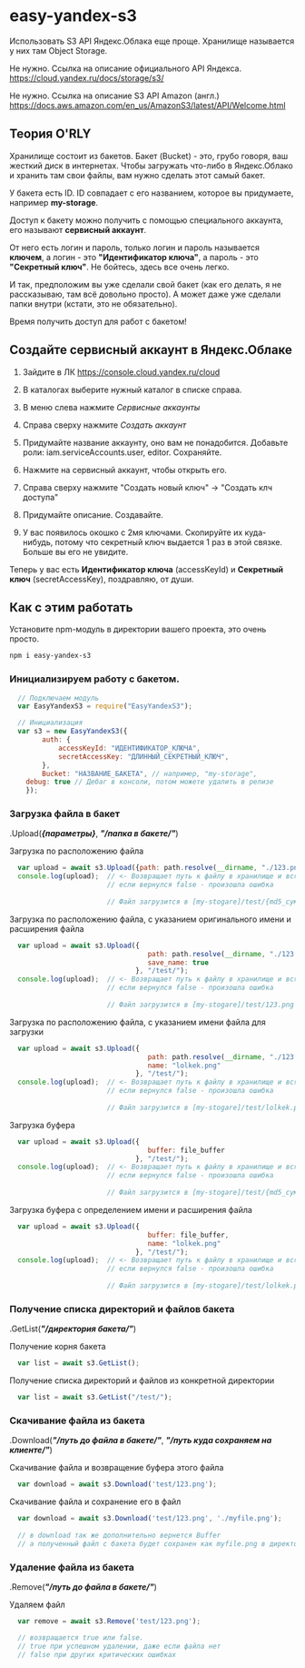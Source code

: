 # easy-yandex-s3

Использовать S3 API Яндекс.Облака еще проще.
Хранилище называется у них там Object Storage.

Не нужно. Ссылка на описание официального API Яндекса.
https://cloud.yandex.ru/docs/storage/s3/

Не нужно. Ссылка на описание S3 API Amazon (англ.)
https://docs.aws.amazon.com/en_us/AmazonS3/latest/API/Welcome.html

## Теория O'RLY

Хранилище состоит из бакетов.
Бакет (Bucket) - это, грубо говоря, ваш жесткий диск в интернетах.
Чтобы загружать что-либо в Яндекс.Облако и хранить там свои файлы, вам нужно сделать этот самый бакет.

У бакета есть ID. ID совпадает с его названием, которое вы придумаете, например **my-storage**.

Доступ к бакету можно получить с помощью специального аккаунта, его называют **сервисный аккаунт**.

От него есть логин и пароль, только логин и пароль называется **ключем**, а логин - это **"Идентификатор ключа"**, а пароль - это **"Секретный ключ"**. Не бойтесь, здесь все очень легко.

И так, предположим вы уже сделали свой бакет (как его делать, я не рассказываю, там всё довольно просто). А может даже уже сделали папки внутри (кстати, это не обязательно).

Время получить доступ для работ с бакетом!

## Создайте сервисный аккаунт в Яндекс.Облаке

1. Зайдите в ЛК
https://console.cloud.yandex.ru/cloud

2. В каталогах выберите нужный каталог в списке справа.

3. В меню слева нажмите *Сервисные аккаунты*

4. Справа сверху нажмите *Создать аккаунт*

5. Придумайте название аккаунту, оно вам не понадобится. Добавьте роли: iam.serviceAccounts.user, editor. Сохраняйте.

6. Нажмите на сервисный аккаунт, чтобы открыть его.

7. Справа сверху нажмите "Создать новый ключ" -> "Создать клч доступа"

8. Придумайте описание. Создавайте.

9. У вас появилось окошко с 2мя ключами. Скопируйте их куда-нибудь, потому что секретный ключ выдается 1 раз в этой связке. Больше вы его не увидите.

Теперь у вас есть **Идентификатор ключа** (accessKeyId) и **Секретный ключ** (secretAccessKey), поздравляю, от души.

## Как с этим работать

Установите npm-модуль в директории вашего проекта, это очень просто.
```bash
npm i easy-yandex-s3
```

### Инициализируем работу с бакетом.
```javascript
  // Подключаем модуль
  var EasyYandexS3 = require("EasyYandexS3");

  // Инициализация
  var s3 = new EasyYandexS3({
		auth: {
			accessKeyId: "ИДЕНТИФИКАТОР_КЛЮЧА",
			secretAccessKey: "ДЛИННЫЙ_СЕКРЕТНЫЙ_КЛЮЧ",
		},
		Bucket: "НАЗВАНИЕ_БАКЕТА", // например, "my-storage",
    debug: true // Дебаг в консоли, потом можете удалить в релизе
	});
```

### Загрузка файла в бакет

.Upload(***{параметры}***, ***"/папка в бакете/"***)

Загрузка по расположению файла
```javascript
  var upload = await s3.Upload({path: path.resolve(__dirname, "./123.png")}, "/test/");
  console.log(upload);  // <- Возвращает путь к файлу в хранилище и всякую дополнительную информацию.
                        // если вернулся false - произошла ошибка
                        
                        // Файл загрузится в [my-stogare]/test/{md5_сумма}.{расширение}
```

Загрузка по расположению файла, с указанием оригинального имени и расширения файла
```javascript
  var upload = await s3.Upload({
                                  path: path.resolve(__dirname, "./123.png"),
                                  save_name: true
                               }, "/test/");
  console.log(upload);  // <- Возвращает путь к файлу в хранилище и всякую дополнительную информацию.
                        // если вернулся false - произошла ошибка
                        
                        // Файл загрузится в [my-stogare]/test/123.png
```

Загрузка по расположению файла, с указанием имени файла для загрузки
```javascript
  var upload = await s3.Upload({
                                  path: path.resolve(__dirname, "./123.png"),
                                  name: "lolkek.png"
                               }, "/test/");
  console.log(upload);  // <- Возвращает путь к файлу в хранилище и всякую дополнительную информацию.
                        // если вернулся false - произошла ошибка
                        
                        // Файл загрузится в [my-stogare]/test/lolkek.png
```


Загрузка буфера
```javascript
  var upload = await s3.Upload({
                                  buffer: file_buffer
                               }, "/test/");
  console.log(upload);  // <- Возвращает путь к файлу в хранилище и всякую дополнительную информацию.
                        // если вернулся false - произошла ошибка
                        
                        // Файл загрузится в [my-stogare]/test/{md5_сумма}.{расширение}
```

Загрузка буфера с определением имени и расширения файла
```javascript
  var upload = await s3.Upload({
                                  buffer: file_buffer,
                                  name: "lolkek.png"
                               }, "/test/");
  console.log(upload);  // <- Возвращает путь к файлу в хранилище и всякую дополнительную информацию.
                        // если вернулся false - произошла ошибка
                        
                        // Файл загрузится в [my-stogare]/test/lolkek.png
```

### Получение списка директорий и файлов бакета

.GetList(***"/директория бакета/"***)

Получение корня бакета
```javascript
  var list = await s3.GetList();
```

Получение списка директорий и файлов из конкретной директории
```javascript
  var list = await s3.GetList("/test/");
```

### Скачивание файла из бакета

.Download(***"/путь до файла в бакете/"***, ***"/путь куда сохраняем на клиенте/"***)

Скачивание файла и возвращение буфера этого файла
```javascript
  var download = await s3.Download('test/123.png');
```


Скачивание файла и сохранение его в файл 
```javascript
  var download = await s3.Download('test/123.png', './myfile.png');
  
  // в download так же дополнительно вернется Buffer
  // а полученный файл с бакета будет сохранен как myfile.png в директории выполнения скрипта
```


### Удаление файла из бакета

.Remove(***"/путь до файла в бакете/"***)

Удаляем файл
```javascript
  var remove = await s3.Remove('test/123.png');

  // возвращается true или false.
  // true при успешном удалении, даже если файла нет
  // false при других критических ошибках
```
